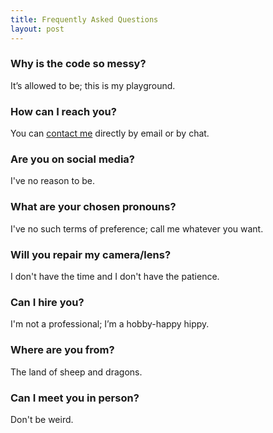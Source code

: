 ```yaml
---
title: Frequently Asked Questions
layout: post
---
```


### Why is the code so messy? ###

It’s allowed to be; this is my playground.

### How can I reach you? ###

You can [contact me](https://martbetz.github.io/contact.html) directly by email or by chat. 

### Are you on social media? ###

I've no reason to be.

### What are your chosen pronouns? ###

I've no such terms of preference; call me whatever you want. 

### Will you repair my camera/lens? ###

I don't have the time and I don't have the patience.

### Can I hire you? ###

I'm not a professional; I’m a hobby-happy hippy.

### Where are you from? ###

The land of sheep and dragons.

### Can I meet you in person? ###

Don't be weird.




